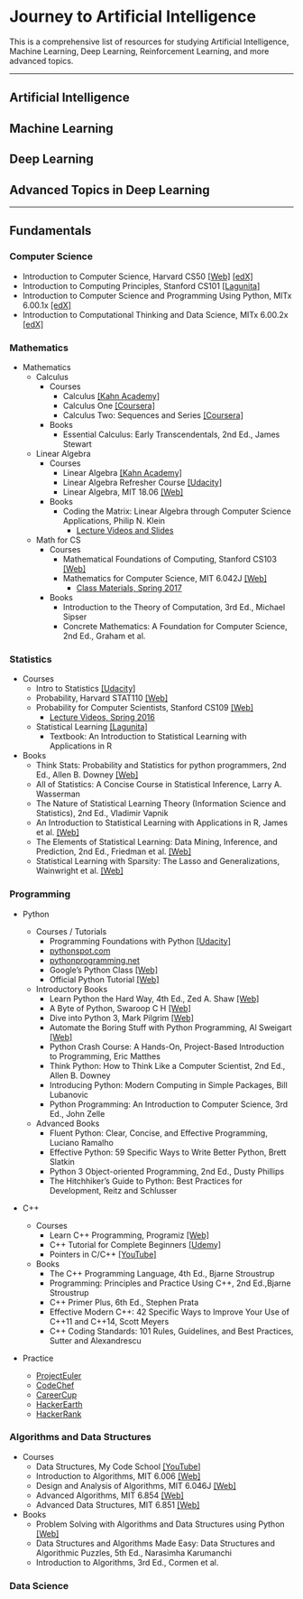 # Journey to Artificial Intelligence
This is a comprehensive list of resources for studying Artificial Intelligence, Machine Learning, Deep Learning, Reinforcement Learning, and more advanced topics.

---

## Artificial Intelligence

## Machine Learning

## Deep Learning

## Advanced Topics in Deep Learning

---

## Fundamentals

### Computer Science
- Introduction to Computer Science, Harvard CS50 [[Web]](https://cs50.harvard.edu/)  [[edX]](https://www.edx.org/course/introduction-computer-science-harvardx-cs50x)
- Introduction to Computing Principles, Stanford CS101 [[Lagunita]](https://lagunita.stanford.edu/courses/Engineering/CS101/Summer2014/about)
- Introduction to Computer Science and Programming Using Python, MITx 6.00.1x [[edX]](https://www.edx.org/course/introduction-computer-science-mitx-6-00-1x-10)
- Introduction to Computational Thinking and Data Science, MITx 6.00.2x [[edX]](https://www.edx.org/course/introduction-computational-thinking-data-mitx-6-00-2x-5)

### Mathematics
- Mathematics
  - Calculus
    - Courses
      - Calculus [[Kahn Academy]](https://www.khanacademy.org/math/calculus-home)
      - Calculus One [[Coursera]](https://www.coursera.org/learn/calculus1)
      - Calculus Two: Sequences and Series [[Coursera]](https://www.coursera.org/learn/advanced-calculus)
    - Books
      - Essential Calculus: Early Transcendentals, 2nd Ed., James Stewart
  - Linear Algebra
    - Courses
      - Linear Algebra [[Kahn Academy]](https://www.khanacademy.org/math/linear-algebra)
      - Linear Algebra Refresher Course [[Udacity]](https://www.udacity.com/course/linear-algebra-refresher-course--ud953)
      - Linear Algebra, MIT 18.06 [[Web]](https://ocw.mit.edu/courses/mathematics/18-06-linear-algebra-spring-2010/)
    - Books
      - Coding the Matrix: Linear Algebra through Computer Science Applications, Philip N. Klein
        - [Lecture Videos and Slides](http://cs.brown.edu/courses/cs053/current/index.htm)
  - Math for CS
    - Courses
      - Mathematical Foundations of Computing, Stanford CS103 [[Web]](http://web.stanford.edu/class/cs103/)
      - Mathematics for Computer Science, MIT 6.042J [[Web]](https://ocw.mit.edu/courses/electrical-engineering-and-computer-science/6-042j-mathematics-for-computer-science-spring-2015/index.htm)
        - [Class Materials, Spring 2017](https://learning-modules.mit.edu/materials/index.html?uuid=/course/6/sp17/6.042#materials)
    - Books
      - Introduction to the Theory of Computation, 3rd Ed., Michael Sipser
      - Concrete Mathematics: A Foundation for Computer Science, 2nd Ed., Graham et al.

### Statistics
- Courses
  - Intro to Statistics [[Udacity]](https://www.udacity.com/course/intro-to-statistics--st101)
  - Probability, Harvard STAT110 [[Web]](http://projects.iq.harvard.edu/stat110)
  - Probability for Computer Scientists, Stanford CS109 [[Web]](http://web.stanford.edu/class/cs109/)
    - [Lecture Videos, Spring 2016](http://web.stanford.edu/class/archive/cs/cs109/cs109.1166//handouts/overview.html)
  - Statistical Learning [[Lagunita]](https://lagunita.stanford.edu/courses/HumanitiesScience/StatLearning/Winter2014/about)
    - Textbook: An Introduction to Statistical Learning with Applications in R
- Books
  - Think Stats: Probability and Statistics for python programmers, 2nd Ed., Allen B. Downey [[Web]](http://greenteapress.com/wp/think-stats-2e/)
  - All of Statistics: A Concise Course in Statistical Inference, Larry A. Wasserman
  - The Nature of Statistical Learning Theory (Information Science and Statistics), 2nd Ed., Vladimir Vapnik
  - An Introduction to Statistical Learning with Applications in R, James et al. [[Web]](http://www-bcf.usc.edu/~gareth/ISL/)
  - The Elements of Statistical Learning: Data Mining, Inference, and Prediction, 2nd Ed., Friedman et al. [[Web]](http://statweb.stanford.edu/~tibs/ElemStatLearn/)
  - Statistical Learning with Sparsity: The Lasso and Generalizations, Wainwright et al. [[Web]](http://web.stanford.edu/~hastie/StatLearnSparsity/)

### Programming
- Python
  - Courses / Tutorials
    - Programming Foundations with Python [[Udacity]](https://www.udacity.com/course/programming-foundations-with-python--ud036)
    - [pythonspot.com](https://pythonspot.com/)
    - [pythonprogramming.net](https://pythonprogramming.net)
    - Google’s Python Class [[Web]](https://developers.google.com/edu/python/)
    - Official Python Tutorial [[Web]](https://docs.python.org/3/)
  - Introductory Books
    - Learn Python the Hard Way, 4th Ed., Zed A. Shaw [[Web]](https://learnpythonthehardway.org/python3/)
    - A Byte of Python, Swaroop C H [[Web]](https://python.swaroopch.com/)
    - Dive into Python 3, Mark Pilgrim [[Web]](http://www.diveintopython3.net/)
    - Automate the Boring Stuff with Python Programming, Al Sweigart [[Web]](https://automatetheboringstuff.com/)
    - Python Crash Course: A Hands-On, Project-Based Introduction to Programming, Eric Matthes
    - Think Python: How to Think Like a Computer Scientist, 2nd Ed., Allen B. Downey
    - Introducing Python: Modern Computing in Simple Packages, Bill Lubanovic
    - Python Programming: An Introduction to Computer Science, 3rd Ed., John Zelle
  - Advanced Books
    - Fluent Python: Clear, Concise, and Effective Programming, Luciano Ramalho
    - Effective Python: 59 Specific Ways to Write Better Python, Brett Slatkin
    - Python 3 Object-oriented Programming, 2nd Ed., Dusty Phillips
    - The Hitchhiker’s Guide to Python: Best Practices for Development, Reitz and Schlusser
- C++
  - Courses
    - Learn C++ Programming, Programiz [[Web]](https://www.programiz.com/cpp-programming)
    - C++ Tutorial for Complete Beginners [[Udemy]](https://www.udemy.com/free-learn-c-tutorial-beginners/)
    - Pointers in C/C++ [[YouTube]](https://www.youtube.com/playlist?list=PL2_aWCzGMAwLZp6LMUKI3cc7pgGsasm2_)
  - Books
    - The C++ Programming Language, 4th Ed., Bjarne Stroustrup
    - Programming: Principles and Practice Using C++, 2nd Ed.,Bjarne Stroustrup
    - C++ Primer Plus, 6th Ed., Stephen Prata
    - Effective Modern C++: 42 Specific Ways to Improve Your Use of C++11 and C++14, Scott Meyers
    - C++ Coding Standards: 101 Rules, Guidelines, and Best Practices, Sutter and Alexandrescu

- Practice
  - [ProjectEuler](https://projecteuler.net/)
  - [CodeChef](https://www.codechef.com/)
  - [CareerCup](https://www.careercup.com/)
  - [HackerEarth](https://www.hackerearth.com/)
  - [HackerRank](https://www.hackerrank.com/)

### Algorithms and Data Structures
  - Courses
    - Data Structures, My Code School [[YouTube]](https://www.youtube.com/playlist?list=PL2_aWCzGMAwI3W_JlcBbtYTwiQSsOTa6P)
    - Introduction to Algorithms, MIT 6.006 [[Web]](http://ocw.mit.edu/courses/electrical-engineering-and-computer-science/6-006-introduction-to-algorithms-fall-2011/)
    - Design and Analysis of Algorithms, MIT 6.046J [[Web]](http://ocw.mit.edu/courses/electrical-engineering-and-computer-science/6-046j-design-and-analysis-of-algorithms-spring-2015/)
    - Advanced Algorithms, MIT 6.854 [[Web]](http://people.csail.mit.edu/moitra/854.html)
    - Advanced Data Structures, MIT 6.851 [[Web]](https://courses.csail.mit.edu/6.851/spring14/)
  - Books
    - Problem Solving with Algorithms and Data Structures using Python [[Web]](http://interactivepython.org/courselib/static/pythonds/index.html)
    - Data Structures and Algorithms Made Easy: Data Structures and Algorithmic Puzzles, 5th Ed., Narasimha Karumanchi
    - Introduction to Algorithms, 3rd Ed., Cormen et al.

### Data Science

